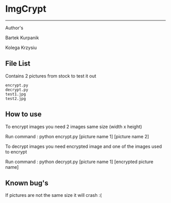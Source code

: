 # ImgCrypt
---
  Author's
  
  Bartek Kurpanik
  
  Kolega Krzysiu
  
File List
---

Contains 2 pictures from stock to test it out

```
encrypt.py
decrypt.py
test1.jpg
test2.jpg
```
How to use
---
To encrypt images you need 2 images same size (width x height)

Run command : python encrypt.py [picture name 1] [picture name 2]

To decrypt images you need encrypted image and one of the images used to encrypt

Run command : python decrypt.py [picture name 1] [encrypted picture name]

Known bug's
---

If pictures are not the same size it will crash :(
